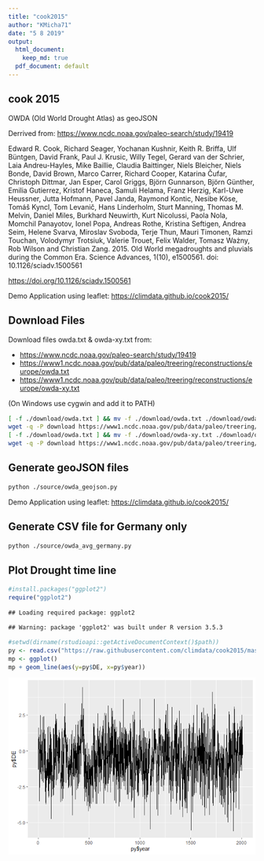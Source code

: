 ```yaml
---
title: "cook2015"
author: "KMicha71"
date: "5 8 2019"
output:
  html_document: 
    keep_md: true
  pdf_document: default
---
```




## cook 2015


OWDA (Old World Drought Atlas) as geoJSON

Derrived from: https://www.ncdc.noaa.gov/paleo-search/study/19419

Edward R. Cook, Richard Seager, Yochanan Kushnir, Keith R. Briffa, Ulf Büntgen, David Frank, Paul J. Krusic, Willy Tegel, Gerard van der Schrier, Laia Andreu-Hayles, Mike Baillie, Claudia Baittinger, Niels Bleicher, Niels Bonde, David Brown, Marco Carrer, Richard Cooper, Katarina Čufar, Christoph Dittmar, Jan Esper, Carol Griggs, Björn Gunnarson, Björn Günther, Emilia Gutierrez, Kristof Haneca, Samuli Helama, Franz Herzig, Karl-Uwe Heussner, Jutta Hofmann, Pavel Janda, Raymond Kontic, Nesibe Köse, Tomáš Kyncl, Tom Levanič, Hans Linderholm, Sturt Manning, Thomas M. Melvin, Daniel Miles, Burkhard Neuwirth, Kurt Nicolussi, Paola Nola, Momchil Panayotov, Ionel Popa, Andreas Rothe, Kristina Seftigen, Andrea Seim, Helene Svarva, Miroslav Svoboda, Terje Thun, Mauri Timonen, Ramzi Touchan, Volodymyr Trotsiuk, Valerie Trouet, Felix Walder, Tomasz Ważny, Rob Wilson and Christian Zang. 2015. Old World megadroughts and pluvials during the Common Era. Science Advances, 1(10), e1500561. doi: 10.1126/sciadv.1500561

https://doi.org/10.1126/sciadv.1500561

Demo Application using leaflet: https://climdata.github.io/cook2015/

## Download Files

Download files owda.txt & owda-xy.txt from:
 * https://www.ncdc.noaa.gov/paleo-search/study/19419
  * https://www1.ncdc.noaa.gov/pub/data/paleo/treering/reconstructions/europe/owda.txt
  * https://www1.ncdc.noaa.gov/pub/data/paleo/treering/reconstructions/europe/owda-xy.txt
  
(On Windows use cygwin and add it to PATH)  


```sh
[ -f ./download/owda.txt ] && mv -f ./download/owda.txt ./download/owda.bck.txt
wget -q -P download https://www1.ncdc.noaa.gov/pub/data/paleo/treering/reconstructions/europe/owda.txt
[ -f ./download/owda.txt ] && mv -f ./download/owda-xy.txt ./download/owda-xy.bck.txt
wget -q -P download https://www1.ncdc.noaa.gov/pub/data/paleo/treering/reconstructions/europe/owda-xy.txt
```

## Generate geoJSON files


```sh
python ./source/owda_geojson.py
```
Demo Application using leaflet: https://climdata.github.io/cook2015/


## Generate CSV file for Germany only


```sh
python ./source/owda_avg_germany.py
```

## Plot Drought time line


```r
#install.packages("ggplot2")
require("ggplot2")
```

```
## Loading required package: ggplot2
```

```
## Warning: package 'ggplot2' was built under R version 3.5.3
```

```r
#setwd(dirname(rstudioapi::getActiveDocumentContext()$path))
py <- read.csv("https://raw.githubusercontent.com/climdata/cook2015/master/csv/cook_de.csv", sep=",")
mp <- ggplot()
mp + geom_line(aes(y=py$DE, x=py$year)) 
```

![](README_files/figure-html/plot-1.png)<!-- -->



